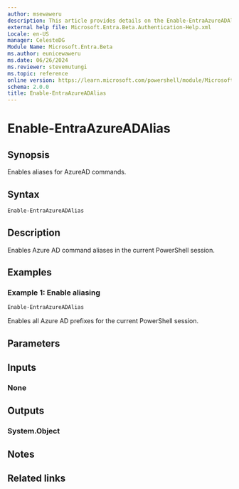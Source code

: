 ```yaml
---
author: msewaweru
description: This article provides details on the Enable-EntraAzureADAlias command.
external help file: Microsoft.Entra.Beta.Authentication-Help.xml
Locale: en-US
manager: CelesteDG
Module Name: Microsoft.Entra.Beta
ms.author: eunicewaweru
ms.date: 06/26/2024
ms.reviewer: stevemutungi
ms.topic: reference
online version: https://learn.microsoft.com/powershell/module/Microsoft.Entra.Beta/Enable-EntraAzureADAlias
schema: 2.0.0
title: Enable-EntraAzureADAlias
---
```


# Enable-EntraAzureADAlias

## Synopsis

Enables aliases for AzureAD commands.

## Syntax

```powershell
Enable-EntraAzureADAlias
```

## Description

Enables Azure AD command aliases in the current PowerShell session.

## Examples

### Example 1: Enable aliasing

```powershell
Enable-EntraAzureADAlias
```

Enables all Azure AD prefixes for the current PowerShell session.

## Parameters

## Inputs

### None

## Outputs

### System.Object

## Notes

## Related links
